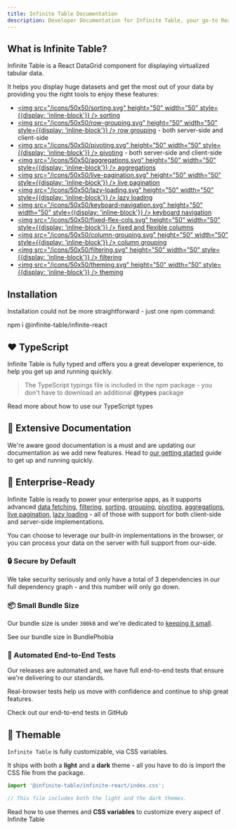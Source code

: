 ```yaml
---
title: Infinite Table Documentation
description: Developer Documentation for Infinite Table, your go-to React DataGrid component to handle huge amounts of data
---
```


<HomepageHero />

## What is Infinite Table?

Infinite Table is a React DataGrid component for displaying virtualized tabular data.

It helps you display huge datasets and get the most out of your data by providing you the right tools to enjoy these features:

- [<img src="/icons/50x50/sorting.svg" height="50" width="50" style={{display: 'inline-block'}} /> sorting](/docs/learn/sorting/overview)
- [<img src="/icons/50x50/row-grouping.svg" height="50" width="50" style={{display: 'inline-block'}} /> row grouping](/docs/learn/grouping-and-pivoting/grouping-rows) - both server-side and client-side
- [<img src="/icons/50x50/pivoting.svg" height="50" width="50" style={{display: 'inline-block'}} /> pivoting](/docs/learn/grouping-and-pivoting/pivoting/overview) - both server-side and client-side
- [<img src="/icons/50x50/aggregations.svg" height="50" width="50" style={{display: 'inline-block'}} /> aggregations](/docs/learn/grouping-and-pivoting/grouping-rows#aggregations)
- [<img src="/icons/50x50/live-pagination.svg" height="50" width="50" style={{display: 'inline-block'}} /> live pagination](/docs/learn/working-with-data/live-pagination)
- [<img src="/icons/50x50/lazy-loading.svg" height="50" width="50" style={{display: 'inline-block'}} /> lazy loading](/docs/learn/working-with-data/lazy-loading)
- [<img src="/icons/50x50/keyboard-navigation.svg" height="50" width="50" style={{display: 'inline-block'}} /> keyboard navigation](/docs/learn/keyboard-navigation/navigating-cells)
- [<img src="/icons/50x50/fixed-flex-cols.svg" height="50" width="50" style={{display: 'inline-block'}} /> fixed and flexible columns](/docs/learn/columns/fixed-and-flexible-size)
- [<img src="/icons/50x50/column-grouping.svg" height="50" width="50" style={{display: 'inline-block'}} /> column grouping](/docs/learn/column-groups)
- [<img src="/icons/50x50/filtering.svg" height="50" width="50" style={{display: 'inline-block'}} /> filtering](/docs/learn/filtering)
- [<img src="/icons/50x50/theming.svg" height="50" width="50" style={{display: 'inline-block'}} /> theming](/docs/learn/theming)

## Installation

Installation could not be more straightforward - just one npm command:

<TerminalBlock>
npm i @infinite-table/infinite-react
</TerminalBlock>

## ❤️ TypeScript

Infinite Table is fully typed and offers you a great developer experience, to help you get up and running quickly.

> The TypeScript typings file is included in the npm package - you don't have to download an additional **@types** package

<HeroCards>
<YouWillLearnCard title="Learn about our TypeScript typings" path="/docs/learn/getting-started/typescript-types">
Read more about how to use our TypeScript types
</YouWillLearnCard>

</HeroCards>

## 📄 Extensive Documentation

We're aware good documentation is a must and are updating our documentation as we add new features. Head to [our getting started](/docs/learn/getting-started) guide to get up and running quickly.

## 🏢 Enterprise-Ready

Infinite Table is ready to power your enterprise apps, as it supports advanced [data fetching](/docs/learn/working-with-data#data-loading-strategies), [filtering](/docs/learn/filtering), [sorting](/docs/learn/sorting/overview), [grouping](/docs/learn/grouping-and-pivoting/grouping-rows), [pivoting](/docs/learn/grouping-and-pivoting/pivoting/overview), [aggregations](/docs/learn/grouping-and-pivoting/group-aggregations), [live pagination](/docs/learn/working-with-data/live-pagination), [lazy loading](/docs/learn/working-with-data/lazy-loading) - all of those with support for both client-side and server-side implementations.

You can choose to leverage our built-in implementations in the browser, or you can process your data on the server with full support from our-side.

### 🔒 Secure by Default

We take security seriously and only have a total of 3 dependencies in our full dependency graph - and this number will only go down.

### 📦 Small Bundle Size

Our bundle size is under `300kB` and we're dedicated to [keeping it small](https://bundlephobia.com/package/@infinite-table/infinite-react).

<HeroCards>
<YouWillLearnCard title="Small bundle" newTab path="https://bundlephobia.com/package/@infinite-table/infinite-react">

See our bundle size in BundlePhobia

</YouWillLearnCard>
</HeroCards>

### 🧪 Automated End-to-End Tests

Our releases are automated and, we have full end-to-end tests that ensure we're delivering to our standards.

Real-browser tests help us move with confidence and continue to ship great features.

<HeroCards>
<YouWillLearnCard title="End-to-end tests" newTab path="https://github.com/infinite-table/infinite-react/tree/master/examples/src/pages/tests">

Check out our end-to-end tests in GitHub

</YouWillLearnCard>

</HeroCards>

## 🎨 Themable

`Infinite Table` is fully customizable, via CSS variables.

It ships with both a **light** and a **dark** theme - all you have to do is import the CSS file from the package.

```ts
import '@infinite-table/infinite-react/index.css';

// This file includes both the light and the dark themes.
```

<HeroCards>
<YouWillLearnCard title="Theming with CSS Variables" path="/docs/learn/theming#css-variables">

Read how to use themes and **CSS variables** to customize every aspect of Infinite Table

</YouWillLearnCard>
</HeroCards>

